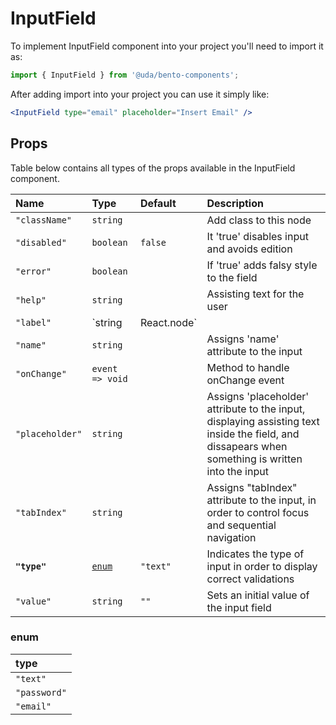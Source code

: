 # InputField

To implement InputField component into your project you'll need to import it as:

```jsx
import { InputField } from '@uda/bento-components';
```

After adding import into your project you can use it simply like:

```jsx
<InputField type="email" placeholder="Insert Email" />
```

## Props

Table below contains all types of the props available in the InputField component.

| Name            | Type                  | Default  | Description                                                                                                                                       |
| :-------------- | :-------------------- | :------- | :------------------------------------------------------------------------------------------------------------------------------------------------ |
| `"className"`   | `string`              |          | Add class to this node                                                                                                                            |
| `"disabled"`    | `boolean`             | `false`  | It 'true' disables input and avoids edition                                                                                                       |
| `"error"`       | `boolean`             |          | If 'true' adds falsy style to the field                                                                                                           |
| `"help"`        | `string`              |          | Assisting text for the user                                                                                                                       |
| `"label"`       | `string | React.node` |          | Text for the field label. Also accepts nodes.                                                                                                     |
| `"name"`        | `string`              |          | Assigns 'name' attribute to the input                                                                                                             |
| `"onChange"`    | `event => void`       |          | Method to handle onChange event                                                                                                                   |
| `"placeholder"` | `string`              |          | Assigns 'placeholder' attribute to the input, displaying assisting text inside the field, and dissapears when something is written into the input |
| `"tabIndex"`    | `string`              |          | Assigns "tabIndex" attribute to the input, in order to control focus and sequential navigation                                                    |
| **`"type"`**    | [`enum`](#enum)       | `"text"` | Indicates the type of input in order to display correct validations                                                                               |
| `"value"`       | `string`              | `""`     | Sets an initial value of the input field                                                                                                          |

### enum

| type         |
| :----------- |
| `"text"`     |
| `"password"` |
| `"email"`    |
